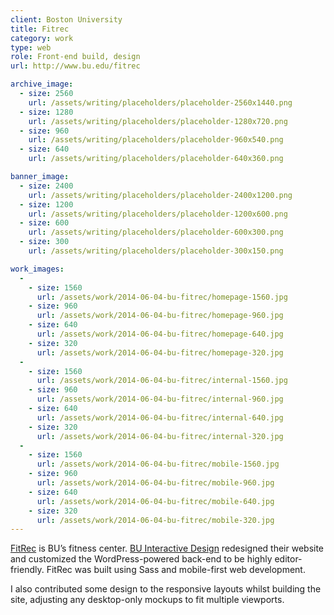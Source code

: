 ```yaml
---
client: Boston University
title: Fitrec
category: work
type: web
role: Front-end build, design
url: http://www.bu.edu/fitrec

archive_image:
  - size: 2560
    url: /assets/writing/placeholders/placeholder-2560x1440.png
  - size: 1280
    url: /assets/writing/placeholders/placeholder-1280x720.png
  - size: 960
    url: /assets/writing/placeholders/placeholder-960x540.png
  - size: 640
    url: /assets/writing/placeholders/placeholder-640x360.png

banner_image:
  - size: 2400
    url: /assets/writing/placeholders/placeholder-2400x1200.png
  - size: 1200
    url: /assets/writing/placeholders/placeholder-1200x600.png
  - size: 600
    url: /assets/writing/placeholders/placeholder-600x300.png
  - size: 300
    url: /assets/writing/placeholders/placeholder-300x150.png

work_images:
  -
    - size: 1560
      url: /assets/work/2014-06-04-bu-fitrec/homepage-1560.jpg
    - size: 960
      url: /assets/work/2014-06-04-bu-fitrec/homepage-960.jpg
    - size: 640
      url: /assets/work/2014-06-04-bu-fitrec/homepage-640.jpg
    - size: 320
      url: /assets/work/2014-06-04-bu-fitrec/homepage-320.jpg
  -
    - size: 1560
      url: /assets/work/2014-06-04-bu-fitrec/internal-1560.jpg
    - size: 960
      url: /assets/work/2014-06-04-bu-fitrec/internal-960.jpg
    - size: 640
      url: /assets/work/2014-06-04-bu-fitrec/internal-640.jpg
    - size: 320
      url: /assets/work/2014-06-04-bu-fitrec/internal-320.jpg
  -
    - size: 1560
      url: /assets/work/2014-06-04-bu-fitrec/mobile-1560.jpg
    - size: 960
      url: /assets/work/2014-06-04-bu-fitrec/mobile-960.jpg
    - size: 640
      url: /assets/work/2014-06-04-bu-fitrec/mobile-640.jpg
    - size: 320
      url: /assets/work/2014-06-04-bu-fitrec/mobile-320.jpg
---
```


[FitRec](http://www.bu.edu/fitrec/) is BU’s fitness center. <a href="http://www.bu.edu/interactive-design/">BU Interactive Design</a> redesigned their website and customized the WordPress-powered back-end to be highly editor-friendly. FitRec was built using Sass and mobile-first web development.

I also contributed some design to the responsive layouts whilst building the site, adjusting any desktop-only mockups to fit multiple viewports.
